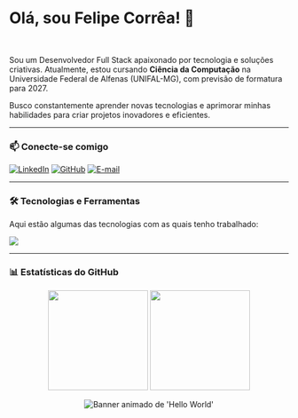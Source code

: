 # Olá, sou Felipe Corrêa! 👋

<br>

Sou um Desenvolvedor Full Stack apaixonado por tecnologia e soluções criativas. Atualmente, estou cursando **Ciência da Computação** na Universidade Federal de Alfenas (UNIFAL-MG), com previsão de formatura para 2027.

Busco constantemente aprender novas tecnologias e aprimorar minhas habilidades para criar projetos inovadores e eficientes.

---

### 📫 Conecte-se comigo

[![LinkedIn](https://img.shields.io/badge/LinkedIn-0077B5?style=for-the-badge&logo=linkedin&logoColor=white)](https://www.linkedin.com/in/correa-felipe/)
[![GitHub](https://img.shields.io/badge/GitHub-181717?style=for-the-badge&logo=github&logoColor=white)](https://github.com/correafe)
[![E-mail](https://img.shields.io/badge/Email-D14836?style=for-the-badge&logo=gmail&logoColor=white)](mailto:correagfe@gmail.com)

---

### 🛠️ Tecnologias e Ferramentas

Aqui estão algumas das tecnologias com as quais tenho trabalhado:

<p align="left">
  <a href="https://skillicons.dev">
    <img src="https://skillicons.dev/icons?i=python,js,html,css,django,selenium,wordpress,git,github, cpp" />
  </a>
</p>

---

### 📊 Estatísticas do GitHub

<p align="center">
  <img height="180em" src="https://github-readme-stats.vercel.app/api?username=correafe&show_icons=true&theme=tokyonight&include_all_commits=true&count_private=true"/>
  <img height="180em" src="https://github-readme-stats.vercel.app/api/top-langs/?username=correafe&layout=compact&langs_count=7&theme=tokyonight"/>
</p>

<p align="center">
  <img src="https://raw.githubusercontent.com/correafe/correafe/main/hello_world.gif" alt="Banner animado de 'Hello World'">
</p>

